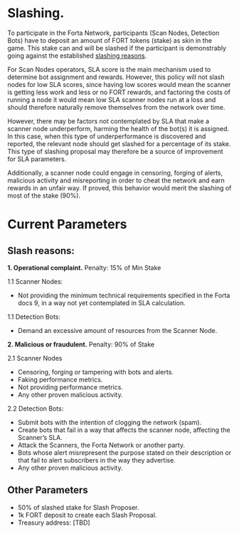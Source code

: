 # Slashing.

To participate in the Forta Network, participants (Scan Nodes, Detection Bots) have to deposit an amount of FORT tokens (stake) as skin in the game. This stake can and will be slashed if the participant is demonstrably going against the established [slashing reasons](#initial-parameters).

For Scan Nodes operators, SLA score is the main mechanism used to determine bot assignment and rewards. However, this policy will not slash nodes for low SLA scores, since having low scores would mean the scanner is getting less work and less or no FORT rewards, and factoring the costs of running a node it would mean low SLA scanner nodes run at a loss and should therefore naturally remove themselves from the network over time.

However, there may be factors not contemplated by SLA that make a scanner node underperform, harming the health of the bot(s) it is assigned. In this case, when this type of underperformance is discovered and reported, the relevant node should get slashed for a percentage of its stake. This type of slashing proposal may therefore be a source of improvement for SLA parameters.

Additionally, a scanner node could engage in censoring, forging of alerts, malicious activity and misreporting in order to cheat the network and earn rewards in an unfair way. If proved, this behavior would merit the slashing of most of the stake (90%).

# Current Parameters

## Slash reasons:

**1. Operational complaint.** Penalty: 15% of Min Stake

1.1 Scanner Nodes:

- Not providing the minimum technical requirements specified in the Forta docs 9, in a way not yet contemplated in SLA calculation.

1.1 Detection Bots:

- Demand an excessive amount of resources from the Scanner Node.

**2. Malicious or fraudulent.** Penalty: 90% of Stake

2.1 Scanner Nodes

- Censoring, forging or tampering with bots and alerts.
- Faking performance metrics.
- Not providing performance metrics.
- Any other proven malicious activity.

2.2 Detection Bots:

- Submit bots with the intention of clogging the network (spam).
- Create bots that fail in a way that affects the scanner node, affecting the Scanner’s SLA.
- Attack the Scanners, the Forta Network or another party.
- Bots whose alert misrepresent the purpose stated on their description or that fail to alert subscribers in the way they advertise.
- Any other proven malicious activity.

## Other Parameters

- 50% of slashed stake for Slash Proposer.
- 1k FORT deposit to create each Slash Proposal.
- Treasury address: [TBD]
